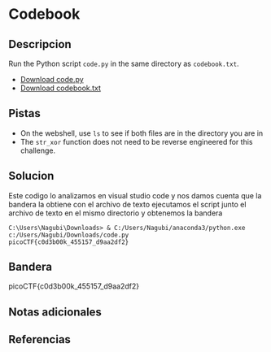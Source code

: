 # Codebook
## Descripcion
Run the Python script `code.py` in the same directory as `codebook.txt`.
-   [Download code.py](https://artifacts.picoctf.net/c/100/code.py)
-   [Download codebook.txt](https://artifacts.picoctf.net/c/100/codebook.txt)

## Pistas
- On the webshell, use `ls` to see if both files are in the directory you are in
- The `str_xor` function does not need to be reverse engineered for this challenge.
## Solucion
Este codigo lo analizamos en visual studio code y nos damos cuenta que la bandera la obtiene
con el archivo de texto ejecutamos el script junto el archivo de texto en el mismo directorio
y obtenemos la bandera
```shell
C:\Users\Nagubi\Downloads> & C:/Users/Nagubi/anaconda3/python.exe c:/Users/Nagubi/Downloads/code.py
picoCTF{c0d3b00k_455157_d9aa2df2}
```

## Bandera

picoCTF{c0d3b00k_455157_d9aa2df2}

## Notas adicionales

## Referencias 